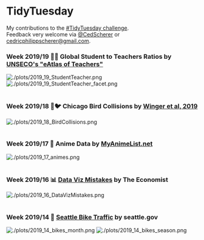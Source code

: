 # TidyTuesday
My contributions to the [#TidyTuesday challenge](https://github.com/rfordatascience/tidytuesday).  
Feedback very welcome via [@CedScherer](https://twitter.com/cedscherer?lang=en) or [cedricphilippscherer@gmail.com](mailto:cedricphilippscherer@gmail.com).

### Week 2019/19 👨‍🏫 Global Student to Teachers Ratios by [UNSECO's "eAtlas of Teachers"](http://data.uis.unesco.org/index.aspx?queryid=180)
![./plots/2019_19_StudentTeacher.png](https://github.com/Z3tt/TidyTuesday/blob/master/plots/2019_19_StudentTeacher.png)
![./plots/2019_19_StudentTeacher_facet.png](https://github.com/Z3tt/TidyTuesday/blob/master/plots/2019_19_StudentTeacher_facet.png)
<br/><br/>  

### Week 2019/18 🏨🐦 Chicago Bird Collisions by [Winger et al, 2019](https://doi.org/10.1098/rspb.2019.0364)
![./plots/2019_18_BirdCollisions.png](https://github.com/Z3tt/TidyTuesday/blob/master/plots/2019_18_BirdCollisions.png)
<br/><br/>   

### Week 2019/17 🐉 Anime Data by [MyAnimeList.net](https://myanimelist.net/)
![./plots/2019_17_animes.png](https://github.com/Z3tt/TidyTuesday/blob/master/plots/2019_17_animes.png)
<br/><br/>   

### Week 2019/16 📊 [Data Viz Mistakes](https://medium.economist.com/mistakes-weve-drawn-a-few-8cdd8a42d368) by The Economist
![./plots/2019_16_DataVizMistakes.png](https://github.com/Z3tt/TidyTuesday/blob/master/plots/2019_16_DataVizMistakes.png)
<br/><br/>  

### Week 2019/14 🚴 [Seattle Bike Traffic](https://www.seattletimes.com/seattle-news/transportation/what-we-can-learn-from-seattles-bike-counter-data/) by seattle.gov
![./plots/2019_14_bikes_month.png](https://github.com/Z3tt/TidyTuesday/blob/master/plots/2019_14_bikes_month.png)
![./plots/2019_14_bikes_season.png](https://github.com/Z3tt/TidyTuesday/blob/master/plots/2019_14_bikes_season.png)
<br/><br/>

